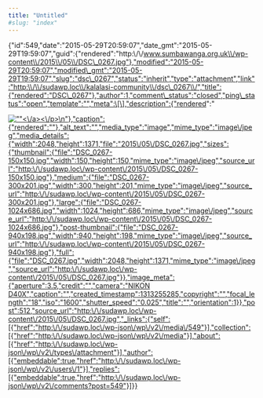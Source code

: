 ```yaml
---
title: "Untitled"
#slug: "index"
---
```


{"id":549,"date":"2015-05-29T20:59:07","date\_gmt":"2015-05-29T19:59:07","guid":{"rendered":"http:\\/\\/www.sumbawanga.org.uk\\/wp-content\\/2015\\/05\\/DSC\_0267.jpg"},"modified":"2015-05-29T20:59:07","modified\_gmt":"2015-05-29T19:59:07","slug":"dsc\_0267","status":"inherit","type":"attachment","link":"http:\\/\\/sudawp.loc\\/kalalasi-community\\/dsc\_0267\\/","title":{"rendered":"DSC\_0267"},"author":1,"comment\_status":"closed","ping\_status":"open","template":"","meta":\[\],"description":{"rendered":"

[![\"\"](\"http:\/\/sudawp.loc\/wp-content\/2015\/05\/DSC_0267-300x201.jpg\")<\\/a><\\/p>\\n"},"caption":{"rendered":""},"alt\_text":"","media\_type":"image","mime\_type":"image\\/jpeg","media\_details":{"width":2048,"height":1371,"file":"2015\\/05\\/DSC\_0267.jpg","sizes":{"thumbnail":{"file":"DSC\_0267-150x150.jpg","width":150,"height":150,"mime\_type":"image\\/jpeg","source\_url":"http:\\/\\/sudawp.loc\\/wp-content\\/2015\\/05\\/DSC\_0267-150x150.jpg"},"medium":{"file":"DSC\_0267-300x201.jpg","width":300,"height":201,"mime\_type":"image\\/jpeg","source\_url":"http:\\/\\/sudawp.loc\\/wp-content\\/2015\\/05\\/DSC\_0267-300x201.jpg"},"large":{"file":"DSC\_0267-1024x686.jpg","width":1024,"height":686,"mime\_type":"image\\/jpeg","source\_url":"http:\\/\\/sudawp.loc\\/wp-content\\/2015\\/05\\/DSC\_0267-1024x686.jpg"},"post-thumbnail":{"file":"DSC\_0267-940x198.jpg","width":940,"height":198,"mime\_type":"image\\/jpeg","source\_url":"http:\\/\\/sudawp.loc\\/wp-content\\/2015\\/05\\/DSC\_0267-940x198.jpg"},"full":{"file":"DSC\_0267.jpg","width":2048,"height":1371,"mime\_type":"image\\/jpeg","source\_url":"http:\\/\\/sudawp.loc\\/wp-content\\/2015\\/05\\/DSC\_0267.jpg"}},"image\_meta":{"aperture":3.5,"credit":"","camera":"NIKON D40X","caption":"","created\_timestamp":1313255285,"copyright":"","focal\_length":"18","iso":"1600","shutter\_speed":"0.025","title":"","orientation":1}},"post":512,"source\_url":"http:\\/\\/sudawp.loc\\/wp-content\\/2015\\/05\\/DSC\_0267.jpg","\_links":{"self":\[{"href":"http:\\/\\/sudawp.loc\\/wp-json\\/wp\\/v2\\/media\\/549"}\],"collection":\[{"href":"http:\\/\\/sudawp.loc\\/wp-json\\/wp\\/v2\\/media"}\],"about":\[{"href":"http:\\/\\/sudawp.loc\\/wp-json\\/wp\\/v2\\/types\\/attachment"}\],"author":\[{"embeddable":true,"href":"http:\\/\\/sudawp.loc\\/wp-json\\/wp\\/v2\\/users\\/1"}\],"replies":\[{"embeddable":true,"href":"http:\\/\\/sudawp.loc\\/wp-json\\/wp\\/v2\\/comments?post=549"}\]}}](http:\/\/sudawp.loc\/wp-content\/2015\/05\/DSC_0267.jpg)